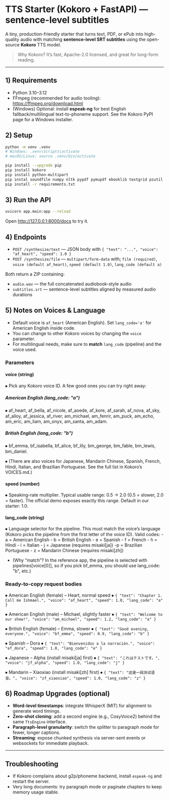 # TTS Starter (Kokoro + FastAPI) — sentence-level subtitles

A tiny, production-friendly starter that turns text, PDF, or ePub into high-quality audio with matching **sentence-level SRT subtitles** using the open-source **Kokoro** TTS model.

> Why Kokoro? It’s fast, Apache-2.0 licensed, and great for long-form reading.

---

## 1) Requirements

- Python 3.10–3.12
- FFmpeg (recommended for audio tooling): https://ffmpeg.org/download.html
- (Windows) Optional: install **espeak-ng** for best English fallback/multilingual text-to-phoneme support. See the Kokoro PyPI page for a Windows installer.

## 2) Setup

```bash
python -m venv .venv
# Windows: .venv\Scripts\activate
# macOS/Linux: source .venv/bin/activate

pip install --upgrade pip
pip install kokoro
pip install python-multipart
pip instal soundfile numpy nltk pypdf pymupdf ebooklib textgrid psutil
pip install -r requirements.txt
```

## 3) Run the API

```bash
uvicorn app.main:app --reload
```

Open http://127.0.0.1:8000/docs to try it.

## 4) Endpoints

- `POST /synthesize/text` — JSON body with `{ "text": "...", "voice": "af_heart", "speed": 1.0 }`
- `POST /synthesize/file` — `multipart/form-data` with; `file (required)`, `voice (default af_heart)`, `speed (default 1.0)`, `lang_code (default a)`

Both return a ZIP containing:

- `audio.wav` — the full concatenated audiobook-style audio
- `subtitles.srt` — sentence-level subtitles aligned by measured audio durations

## 5) Notes on Voices & Language

- Default voice is `af_heart` (American English). Set `lang_code='a'` for American English inside code.
- You can change to other Kokoro voices by changing the `voice` parameter.
- For multilingual needs, make sure to **match** `lang_code` (pipeline) and the voice used.

### Parameters

#### voice (string)

⦁ Pick any Kokoro voice ID. A few good ones you can try right away:

##### American English (lang_code: "a")

⦁ af_heart, af_bella, af_nicole, af_aoede, af_kore, af_sarah, af_nova, af_sky, af_alloy, af_jessica, af_river, am_michael, am_fenrir, am_puck, am_echo, am_eric, am_liam, am_onyx, am_santa, am_adam.

##### British English (lang_code: "b")

⦁ bf_emma, bf_isabella, bf_alice, bf_lily, bm_george, bm_fable, bm_lewis, bm_daniel.

⦁ (There are also voices for Japanese, Mandarin Chinese, Spanish, French, Hindi, Italian, and Brazilian Portuguese. See the full list in Kokoro’s VOICES.md.)

#### speed (number)

⦁ Speaking-rate multiplier. Typical usable range: 0.5 → 2.0 (0.5 = slower, 2.0 = faster). The official demo exposes exactly this range. Default in our starter: 1.0.

#### lang_code (string)

⦁ Language selector for the pipeline. This must match the voice’s language (Kokoro picks the pipeline from the first letter of the voice ID). Valid codes: - a = American English - b = British English - e = Spanish - f = French - h = Hindi - i = Italian - j = Japanese (requires misaki[ja])
-p = Brazilian Portuguese - z = Mandarin Chinese (requires misaki[zh])

- (Why “match”? In the reference app, the pipeline is selected with pipelines[voice[0]], so if you pick bf_emma, you should use lang_code: "b", etc.)

### Ready-to-copy request bodies

⦁ American English (female) – Heart, normal speed
⦁ `{ "text": "Chapter 1. Call me Ishmael.", "voice": "af_heart", "speed": 1.0, "lang_code": "a" }`

⦁ American English (male) – Michael, slightly faster
⦁ `{ "text": "Welcome to our show!", "voice": "am_michael", "speed": 1.2, "lang_code": "a" }`

⦁ British English (female) – Emma, slower
⦁ `{ "text": "Good evening, everyone.", "voice": "bf_emma", "speed": 0.9, "lang_code": "b" }`

⦁ Spanish – Dora
⦁ `{ "text": "Bienvenidos a la narración.", "voice": "ef_dora", "speed": 1.0, "lang_code": "e" }`

⦁ Japanese – Alpha (install misaki[ja] first)
⦁ `{ "text": "これはテストです。", "voice": "jf_alpha", "speed": 1.0, "lang_code": "j" }`

⦁ Mandarin – Xiaoxiao (install misaki[zh] first)
⦁ `{ "text": "这是一段测试语音。", "voice": "zf_xiaoxiao", "speed": 1.0, "lang_code": "z" }`

## 6) Roadmap Upgrades (optional)

- **Word-level timestamps**: integrate WhisperX (MIT) for alignment to generate word timings.
- **Zero-shot cloning**: add a second engine (e.g., CosyVoice2) behind the same `TtsEngine` interface.
- **Paragraph-level granularity**: switch the splitter to paragraph mode for fewer, longer captions.
- **Streaming**: expose chunked synthesis via server-sent events or websockets for immediate playback.

---

## Troubleshooting

- If Kokoro complains about g2p/phoneme backend, install `espeak-ng` and restart the server.
- Very long documents: try paragraph mode or paginate chapters to keep memory usage stable.
